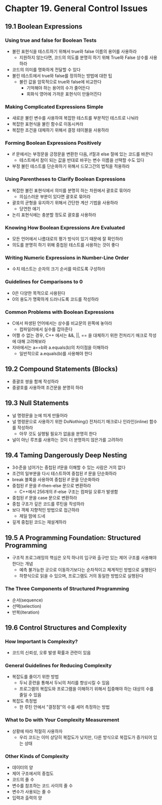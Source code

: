 # Chapter 19. General Control Issues

## 19.1 Boolean Expressions

### Using true and false for Boolean Tests
- 불린 표현식을 테스트하기 위해서 true와 false 이름의 용어를 사용하라
  - 지원하지 않는다면, 코드의 의도를 분명히 하기 위해 True와 False 상수를 사용하라
- 코드의 의미를 명화하게 전달할 수 있다
- 불린 테스트에서 true와 false를 정의하는 방법에 대한 팁
  - 불린 값을 암묵적으로 true와 false에 비교한다
    - 기억해야 하는 용어의 수가 줄어든다
    - 회화식 영어에 가까운 표현식이 만들어진다

### Making Complicated Expressions Simple
- 새로운 불린 변수를 사용하여 복잡한 테스트를 부분적인 테스트로 나눠라
- 복잡한 표현식을 불린 함수로 이동시켜라
- 복잡한 조건을 대체하기 위해서 결정 테이블을 사용하라

### Forming Boolean Expressions Positively
- if 문에서는 부정문을 긍정문을 변환한 다음, if절과 else 절에 있는 코드를 바꾼다
  - 테스트에서 참이 되는 값을 반대로 바꾸는 변수 이름을 선택할 수도 있다
- 부정 불린 테스트를 단순화하기 위해서 드모그간의 법칙을 적용하라

### Using Parentheses to Clarify Boolean Expressions
- 복잡한 불린 표현식에서 의미를 분명히 하는 차원에서 괄호로 묶어라
  - 의심스러운 부분이 있다면 괄호로 묶어라
- 괄호의 균형을 유지하기 위해서 간단한 계산 기법을 사용하라
  - 당연한 얘기
- 논리 표현식에는 충분할 정도로 괄호를 사용하라

### Knowing How Boolean Expressions Are Evaluated
- 모든 언어에서 나름대로의 평가 방식이 있기 때문에 잘 확인하라
- 의도를 분명히 하기 위해 중첩된 테스트를 사용하는 것이 좋다

### Writing Numeric Expressions in Number-Line Order
- 수치 테스트는 순자의 크기 순서를 따르도록 구성하라

### Guidelines for Comparisons to 0
- 0은 다양한 목적으로 사용된다
- 0의 용도가 명확하게 드러나도록 코드를 작성하라

### Common Problems with Boolean Expressions
- C에서 파생된 언어에서는 상수를 비교문의 왼쪽에 놓아라
  - 컴파일러에서 실수를 잡아준다
- 어쩔 수 없는 경우, C++ 에서는 &&, ||, == 을 대체하기 위한 전처리기 매크로 작성에 대해 고려해보라
- 자바에서는 a==b와 a.equals(b)의 차이점을 이해하라
  - 일반적으로 a.equals(b)를 사용해야 한다

## 19.2 Compound Statements (Blocks)
- 중괄호 쌍을 함께 작성하라
- 중괄호를 사용하여 조건문을 분명히 하라

## 19.3 Null Statements
- 널 명령문을 눈에 띄게 만들어라
- 널 명령문으로 사용하기 위한 DoNothing() 전처리기 매크로나 인라인(inline) 함수를 작성하라
  - 아무 것도 실행될 필요가 없음을 분명히 한다
- 널이 아닌 루프를 사용하는 것이 더 분명하지 않은가를 고려하라

## 19.4 Taming Dangerously Deep Nesting
- 3수준을 넘어가는 중첩된 if문을 이해할 수 있는 사람은 거의 없다
- 조건의 일부분을 다시 테스트하여 중첩된 if 문을 단순화하라
- break 블록을 사용하여 중첩된 if 문을 단순화하라
- 중첩된 if 문을 if-then-else 문으로 변환하라
  - C++에서 256개의 if-else 구조는 컴파일 오류가 발생함
- 중첩된 if 문을 case 문으로 변환하라
- 중첩 구조가 깊은 코드를 루틴을 작성하라
- 보다 객체 지향적인 방법으로 접근하라
  - 제일 맘에 드네
- 깊게 중첩된 코드는 재설계하라

## 19.5 A Programming Foundation: Structured Programming
- 구조적 프로그래밍의 핵심은 오직 하나의 입구와 출구만 있는 제어 구조를 사용해야 한다는 개념
  - 예측 불가능한 곳으로 이동하기보다는 순차적이고 체계적인 방법으로 실행된다
  - 하향식으로 읽을 수 있으며, 프로그램도 거의 동일한 방법으로 실행된다

### The Three Components of Structured Programming
- 순서(sequence)
- 선택(selection)
- 반복(iteration)

## 19.6 Control Structures and Complexity

### How Important Is Complexity?
- 코드의 신뢰성, 오류 발생 확률과 관련이 있음

### General Guidelines for Reducing Complexity
- 복잡도를 줄이기 위한 방법
  - 두뇌 훈련을 통해서 두뇌의 처리를 향상시킬 수 있음
  - 프로그램의 복잡도와 프로그램을 이해하기 위해서 집중해야 하는 대상의 수를 줄일 수 있음
- 복잡도 측정법
  - 한 루틴 안에서 "결정점"의 수를 세어 측정하는 방법

### What to Do with Your Complexity Measurement
- 상황에 따라 적절히 사용하자
  - 우리 코드는 이미 상당히 복잡도가 낮지만, 다른 방식으로 복잡도가 증가되어 있는 상태

### Other Kinds of Complexity
- 데이터의 양
- 제어 구조에서의 중첩도
- 코드의 줄 수
- 변수를 참조하는 코드 사이의 줄 수
- 변수가 사용되는 줄 수
- 입력과 출력의 양

